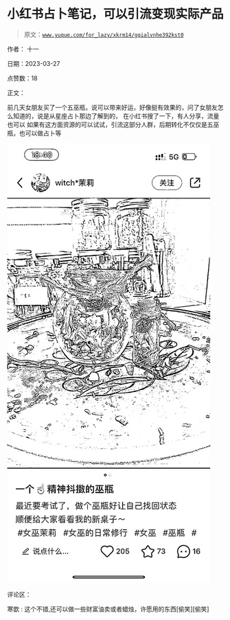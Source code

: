 # 小红书占卜笔记，可以引流变现实际产品

> 原文：[`www.yuque.com/for_lazy/xkrm14/gqialvnhe392kst0`](https://www.yuque.com/for_lazy/xkrm14/gqialvnhe392kst0)

作者： 十一

日期：2023-03-27

点赞数：18

正文：

前几天女朋友买了一个五巫瓶，说可以带来好运，好像挺有效果的，问了女朋友怎么知道的，说是从星座占卜那边了解到的， 在小红书搜了一下，有人分享，流量也可以 如果有这方面资源的可以试试，引流这部分人群，后期转化不仅仅是五巫瓶，也可以做占卜等

![](img/aadb9af4ccf2c53ef8559faa778ed39a.png)

评论区：

寒歆 : 这个不错,还可以做一些财富油卖或者蜡烛，许愿用的东西[偷笑][偷笑]

